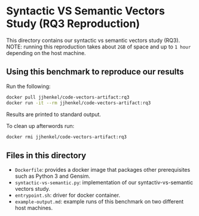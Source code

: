 # Syntactic VS Semantic Vectors Study (RQ3 Reproduction)

This directory contains our syntactic vs semantic vectors study (RQ3). NOTE: running this reproduction takes about `2GB` of space and up to `1 hour` depending on the host machine.

## Using this benchmark to reproduce our results

Run the following:

```bash
docker pull jjhenkel/code-vectors-artifact:rq3
docker run -it --rm jjhenkel/code-vectors-artifact:rq3
```

Results are printed to standard output. 

To clean up afterwords run:

```bash
docker rmi jjhenkel/code-vectors-artifact:rq3
```

## Files in this directory

 - `Dockerfile`: provides a docker image that packages other prerequisites such as Python 3 and Gensim.
 - `syntactic-vs-semantic.py`: implementation of our syntactiv-vs-semantic vectors study.
 - `entrypoint.sh`: driver for docker container.
 - `example-output.md`: example runs of this benchmark on two different host machines.

